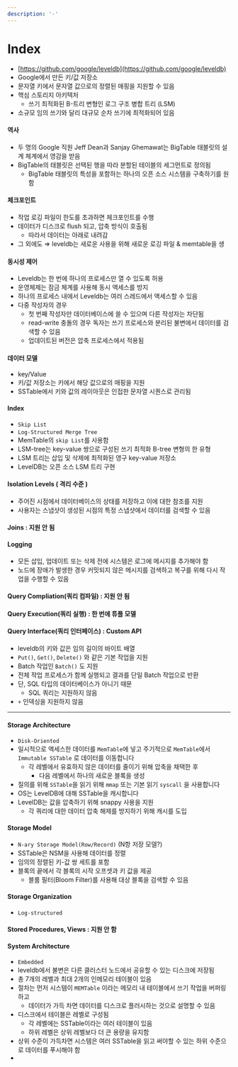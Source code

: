 ```yaml
---
description: '-'
---
```


# Index

* [https://github.com/google/leveldb](https://github.com/google/leveldb)
* Google에서 만든 키/값 저장소
* 문자열 키에서 문자열 값으로의 정렬된 매핑을 지원할 수 있음
* 핵심 스토리지 아키텍처
  * 쓰기 최적화된 B-트리 변형인 로그 구조 병합 트리 (LSM)
* 소규모 임의 쓰기와 달리 대규모 순차 쓰기에 최적화되어 있음

#### 역사

* 두 명의 Google 직원 Jeff Dean과 Sanjay Ghemawat는 BigTable 태블릿의 설계 체계에서 영감을 받음
* BigTable의 태블릿은 선택된 행을 따라 분할된 테이블의 세그먼트로 정의됨
  * BigTable 태블릿의 특성을 포함하는 하나의 오픈 소스 시스템을 구축하기를 원함

#### 체크포인트

* 작업 로깅 파일이 한도를 초과하면 체크포인트를 수행
* 데이터가 디스크로 flush 되고, 압축 방식이 호출됨
  * 따라서 데이터는 아래로 내려감
* 그 외에도 ⇒ leveldb는 새로운 사용을 위해 새로운 로깅 파일 & memtable을 생

#### 동시성 제어

* Leveldb는 한 번에 하나의 프로세스만 열 수 있도록 허용
* 운영체제는 잠금 체계를 사용해 동시 액세스를 방지
* 하나의 프로세스 내에서 Leveldb는 여러 스레드에서 액세스할 수 있음
* 다중 작성자의 경우
  * 첫 번째 작성자만 데이터베이스에 쓸 수 있으며 다른 작성자는 차단됨
  * read-write 충돌의 경우 독자는 쓰기 프로세스와 분리된 불변에서 데이터를 검색할 수 있음
  * 업데이트된 버전은 압축 프로세스에서 적용됨

#### 데이터 모델

* key/Value
* 키/값 저장소는 키에서 해당 값으로의 매핑을 지원
* SSTable에서 키와 값의 레이아웃은 인접한 문자열 시퀀스로 관리됨

#### Index

* `Skip List`
* `Log-Structured Merge Tree`
* MemTable의 `skip List`를 사용함
* LSM-tree는 key-value 쌍으로 구성된 쓰기 최적화 B-tree 변형의 한 유형
* LSM 트리는 삽입 및 삭제에 최적화된 영구 key-value 저장소
* LevelDB는 오픈 소스 LSM 트리 구현

#### **Isolation Levels ( 격리 수준 )**

* 주어진 시점에서 데이터베이스의 상태를 저장하고 이에 대한 참조를 지원
* 사용자는 스냅샷이 생성된 시점의 특정 스냅샷에서 데이터를 검색할 수 있음

#### Joins : 지원 안 됨

#### Logging

* 모든 삽입, 업데이트 또는 삭제 전에 시스템은 로그에 메시지를 추가해야 함
* 노드에 장애가 발생한 경우 커밋되지 않은 메시지를 검색하고 복구를 위해 다시 작업을 수행할 수 있음

#### Query Compliation(쿼리 컴파일) : 지원 안 됨

#### Query Execution(쿼리 실행) : 한 번에 튜플 모델

#### Query Interface(쿼리 인터페이스) : Custom API

* leveldb의 키와 값은 임의 길이의 바이트 배열
* `Put()`, `Get()`, `Delete()` 와 같은 기본 작업을 지원
* Batch 작업인 `Batch()` 도 지원
* 전체 작업 프로세스가 함께 실행되고 결과를 단일 Batch 작업으로 반환
* 단, SQL 타입의 데이터베이스가 아니기 때문
  * SQL 쿼리는 지원하지 않음
* `+` 인덱싱을 지원하지 않음

***

#### Storage Architecture

* `Disk-Oriented`
* 일시적으로 액세스한 데이터를 `MemTable`에 넣고 주기적으로 `MemTable`에서 `Immutable SSTable` 로 데이터를 이동합니다
  * 각 레벨에서 유효하지 않은 데이터를 줄이기 위해 압축을 채택한 후
    * 다음 레벨에서 하나의 새로운 블록을 생성
* 질의를 위해 `SSTable`을 읽기 위해 `mmap` 또는 기본 읽기 `syscall` 을 사용합니다
* OS는 LevelDB에 대해 SSTable을 캐시합니다
* LevelDB는 값을 압축하기 위해 snappy 사용을 지원
  * 각 쿼리에 대한 데이터 압축 해제를 방지하기 위해 캐시를 도입

#### Storage Model

* `N-ary Storage Model(Row/Record)` (N항 저장 모델?)
* SSTable은 NSM을 사용해 데이터를 정렬
* 임의의 정렬된 키-값 쌍 세트를 포함
* 블록의 끝에서 각 블록의 시작 오프셋과 키 값을 제공
  * 블룸 필터(Bloom Filter)를 사용해 대상 블록을 검색할 수 있음

#### Storage Organization

* `Log-structured`

#### Stored Procedures, Views : 지원 안 함

#### System Architecture

* `Embedded`
* leveldb에서 불변은 다른 클러스터 노드에서 공유할 수 있는 디스크에 저장됨
* 총 7개의 레벨과 최대 2개의 인메모리 테이블이 있음
* 절차는 먼저 시스템이 `MEMTable` 이라는 메모리 내 테이블에서 쓰기 작업을 버퍼링하고
  * 데이터가 가득 차면 데이터를 디스크로 플러시하는 것으로 설명할 수 있음
* 디스크에서 테이블은 레벨로 구성됨
  * 각 레벨에는 SSTable이라는 여러 테이블이 있음
  * 하위 레벨은 상위 레벨보다 더 큰 용량을 유지함
* 상위 수준이 가득차면 시스템은 여러 SSTable을 읽고 써야할 수 있는 하위 수준으로 데이터를 푸시해야 함
*
